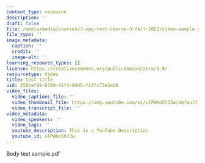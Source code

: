 ```yaml
---
content_type: resource
description: ''
draft: false
file: /media/media/courses/3-cpg-test-course-3-fall-2022/video-sample.mp4
file_type: ''
image_metadata:
  caption: ''
  credit: ''
  image-alt: ''
learning_resource_types: []
license: https://creativecommons.org/publicdomain/zero/1.0/
resourcetype: Video
title: test title
uid: 256bef98-b389-41f4-9d46-f14fc73e2ab8
video_files:
  video_captions_file: ''
  video_thumbnail_file: https://img.youtube.com/vi/ulPWKn5hJ3w/default.jpg
  video_transcript_file: ''
video_metadata:
  video_speakers: ''
  video_tags: ''
  youtube_description: This is a YouTube Description
  youtube_id: ulPWKn5hJ3w
---
```

Body test sample.pdf